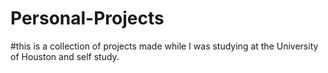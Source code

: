 # Personal-Projects
#this is a collection of projects made while I was studying at the University of Houston and self study.
